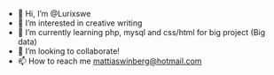 - 👋 Hi, I’m @Lurixswe
- 👀 I’m interested in creative writing
- 🌱 I’m currently learning php, mysql and css/html for big project (Big data)
- 💞️ I’m looking to collaborate!
- 📫 How to reach me mattiaswinberg@hotmail.com

<!---
Lurixswe/Lurixswe is a ✨ special ✨ repository because its `README.md` (this file) appears on your GitHub profile.
You can click the Preview link to take a look at your changes.
--->
